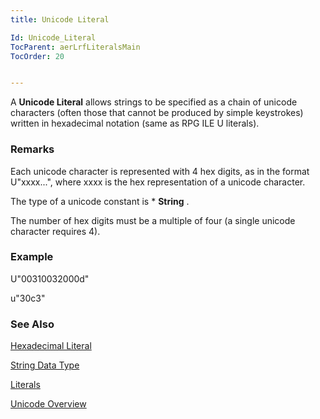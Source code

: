 ```yaml
---
title: Unicode Literal

Id: Unicode_Literal
TocParent: aerLrfLiteralsMain
TocOrder: 20


---
```


A **Unicode Literal** allows strings to be specified as a chain of unicode characters (often those that cannot be produced by simple keystrokes) written in hexadecimal notation (same as RPG ILE U literals). 

### Remarks
Each unicode character is represented with 4 hex digits, as in the format U"xxxx...", where xxxx is the hex representation of a unicode character. 

The type of a unicode constant is * **String** . 

The number of hex digits must be a multiple of four (a single unicode character requires 4). 

### Example
U"00310032000d" 

u"30c3"

### See Also
[Hexadecimal Literal](Hexadecimal_Literal.html)

[String Data Type](String_Data_Type.html)

[Literals](ecrLrfLiteralsMain.html)

[Unicode Overview](/concepts/ConUnicode.html) 
